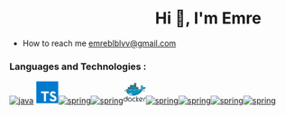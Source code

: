 # &nbsp;     &nbsp;&nbsp;&nbsp;&nbsp;&nbsp;&nbsp;&nbsp;&nbsp;&nbsp;&nbsp;&nbsp;&nbsp;&nbsp;&nbsp;&nbsp;&nbsp;&nbsp;&nbsp;&nbsp;&nbsp;&nbsp;&nbsp;&nbsp;&nbsp;&nbsp;&nbsp;&nbsp;&nbsp;&nbsp;&nbsp;&nbsp;&nbsp;&nbsp;&nbsp;&nbsp;&nbsp;&nbsp;Hi 👋, I'm Emre 
- How to reach me  [emreblblvv@gmail.com](emreblblvv@gmail.com) 
 
	
### Languages and Technologies :
																																																																
[<img src='https://icon-library.com/images/icon-java/icon-java-6.jpg' alt='java' height='40'>](https://www.java.com/tr/)        [<img src='https://raw.githubusercontent.com/devicons/devicon/master/icons/typescript/typescript-original.svg' alt='spring' height='40'>](https://www.typescriptlang.org/)[<img src='https://cdn3.iconfinder.com/data/icons/logos-and-brands-adobe/512/267_Python-512.png' alt='spring' height='40'>](https://www.python.org/)[<img src='https://cdn.freebiesupply.com/logos/thumbs/2x/kotlin-1-logo.png' alt='spring' height='40'>](https://kotlinlang.org/)[<img src='https://raw.githubusercontent.com/devicons/devicon/master/icons/docker/docker-original-wordmark.svg' alt='spring' height='40'>](https://www.docker.com/)[<img src='https://www.triaxiomsecurity.com/wp-content/uploads/2018/08/2000px-AWS_Simple_Icons_AWS_Cloud.svg.png' alt='spring' height='50'>](https://aws.amazon.com/tr/)[<img src='https://seeklogo.com/images/M/mysql-logo-B4943FE6DD-seeklogo.com.png' alt='spring' height='40'>](https://www.mysql.com/)[<img src='https://www.svgrepo.com/show/303229/microsoft-sql-server-logo.svg' alt='spring' height='40'>](https://www.microsoft.com/tr-tr/sql-server/sql-server-2019)[<img src='https://camo.githubusercontent.com/fbfcb9e3dc648adc93bef37c718db16c52f617ad055a26de6dc3c21865c3321d/68747470733a2f2f7777772e766563746f726c6f676f2e7a6f6e652f6c6f676f732f6769742d73636d2f6769742d73636d2d69636f6e2e737667' alt='spring' height='40'>](https://github.com/)
 
 


